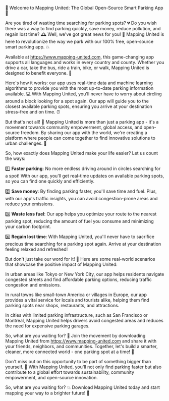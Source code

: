 🌟 Welcome to Mapping United: The Global Open-Source Smart Parking App 🌟

Are you tired of wasting time searching for parking spots? 💔 Do you wish there was a way to find parking quickly, save money, reduce pollution, and regain lost time? 🕰️ Well, we've got great news for you! 🎉 Mapping United is here to revolutionize the way we park with our 100% free, open-source smart parking app. 💥

Available at https://www.mapping-united.com, this game-changing app supports all languages and works in every country and county. Whether you drive a car, take the bus, ride a train, bike, or walk, Mapping United is designed to benefit everyone. 🌈

Here's how it works: our app uses real-time data and machine learning algorithms to provide you with the most up-to-date parking information available. 💻 With Mapping United, you'll never have to worry about circling around a block looking for a spot again. Our app will guide you to the closest available parking spots, ensuring you arrive at your destination stress-free and on time. ⏰

But that's not all! 🤔 Mapping United is more than just a parking app - it's a movement towards community empowerment, global access, and open-source freedom. By sharing our app with the world, we're creating a platform where people can come together to find innovative solutions to urban challenges. 🌆

So, how exactly does Mapping United make your life easier? Let us count the ways:

1️⃣ **Faster parking**: No more endless driving around in circles searching for a spot! With our app, you'll get real-time updates on available parking spots, so you can find one quickly and efficiently.

2️⃣ **Save money**: By finding parking faster, you'll save time and fuel. Plus, with our app's traffic insights, you can avoid congestion-prone areas and reduce your emissions.

3️⃣ **Waste less fuel**: Our app helps you optimize your route to the nearest parking spot, reducing the amount of fuel you consume and minimizing your carbon footprint.

4️⃣ **Regain lost time**: With Mapping United, you'll never have to sacrifice precious time searching for a parking spot again. Arrive at your destination feeling relaxed and refreshed!

But don't just take our word for it! 🤔 Here are some real-world scenarios that showcase the positive impact of Mapping United:

In urban areas like Tokyo or New York City, our app helps residents navigate congested streets and find affordable parking options, reducing traffic congestion and emissions.

In rural towns like small-town America or villages in Europe, our app provides a vital service for locals and tourists alike, helping them find parking spots near shops, restaurants, and attractions.

In cities with limited parking infrastructure, such as San Francisco or Montreal, Mapping United helps drivers avoid congested areas and reduces the need for expensive parking garages.

So, what are you waiting for? 🤔 Join the movement by downloading Mapping United from https://www.mapping-united.com and share it with your friends, neighbors, and communities. Together, let's build a smarter, cleaner, more connected world - one parking spot at a time! 🌈

Don't miss out on this opportunity to be part of something bigger than yourself. 🌟 With Mapping United, you'll not only find parking faster but also contribute to a global effort towards sustainability, community empowerment, and open-source innovation.

So, what are you waiting for? 💥 Download Mapping United today and start mapping your way to a brighter future! 🎉